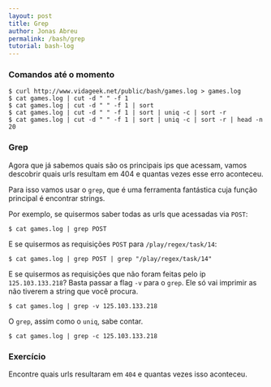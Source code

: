 ```yaml
---
layout: post
title: Grep
author: Jonas Abreu
permalink: /bash/grep
tutorial: bash-log
---
```


### Comandos até o momento
    $ curl http://www.vidageek.net/public/bash/games.log > games.log
    $ cat games.log | cut -d " " -f 1
    $ cat games.log | cut -d " " -f 1 | sort
    $ cat games.log | cut -d " " -f 1 | sort | uniq -c | sort -r
    $ cat games.log | cut -d " " -f 1 | sort | uniq -c | sort -r | head -n 20

### Grep

Agora que já sabemos quais são os principais ips que acessam, vamos descobrir quais urls resultam em 404 e 
quantas vezes esse erro aconteceu.

Para isso vamos usar o `grep`, que é uma ferramenta fantástica cuja função principal é encontrar strings.

Por exemplo, se quisermos saber todas as urls que acessadas via `POST`:

    $ cat games.log | grep POST

E se quisermos as requisições `POST` para `/play/regex/task/14`:

    $ cat games.log | grep POST | grep "/play/regex/task/14"

E se quisermos as requisições que não foram feitas pelo ip `125.103.133.218`? Basta passar a flag `-v` para o `grep`. 
Ele só vai imprimir as não tiverem a string que você procura.

    $ cat games.log | grep -v 125.103.133.218

O `grep`, assim como o `uniq`, sabe contar.

    $ cat games.log | grep -c 125.103.133.218

### Exercício

Encontre quais urls resultaram em `404` e quantas vezes isso aconteceu.
